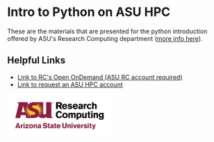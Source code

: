 Intro to Python on ASU HPC
==========================

These are the materials that are presented for the python introduction
offered by ASU's Research Computing department ([more info here][0]).

Helpful Links
-------------

* [Link to RC's Open OnDemand (ASU RC account required)][1]
* [Link to request an ASU HPC account][2]



<img 
  src="https://github.com/ASU-KE/rc-assets/blob/main/logos/ASURC_color_600.png?raw=true" 
  width="240" >

[0]: http://links.asu.edu/learn
[1]: https://sol.asu.edu
[2]: https://cores.research.asu.edu/research-computing/get-started/create-an-account

